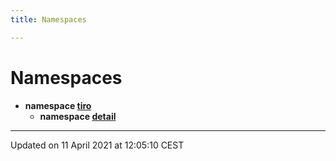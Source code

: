 ```yaml
---
title: Namespaces

---
```


# Namespaces




* **namespace [tiro](/docs/api/namespaces/namespacetiro)** 
    * **namespace [detail](/docs/api/namespaces/namespacetiro_1_1detail)** 



-------------------------------

Updated on 11 April 2021 at 12:05:10 CEST
